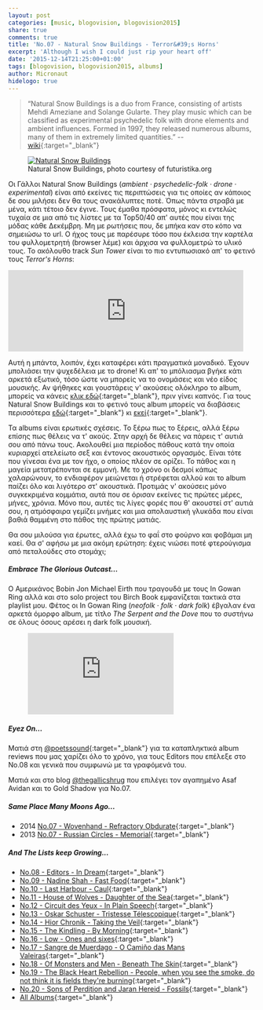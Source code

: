 ```yaml
---
layout: post
categories: [music, blogovision, blogovision2015]
share: true
comments: true
title: 'No.07 - Natural Snow Buildings - Terror&#39;s Horns'
excerpt: 'Although I wish I could just rip your heart off'
date: '2015-12-14T21:25:00+01:00'
tags: [blogovision, blogovision2015, albums]
author: Micronaut
hidelogo: true
---
```

>&ldquo;Natural Snow Buildings is a duo from France, consisting of artists Mehdi Ameziane and Solange Gularte. They play music which can be classified as experimental psychedelic folk with drone elements and ambient influences. Formed in 1997, they released numerous albums, many of them in extremely limited quantities.&rdquo; -- [wiki](https://en.wikipedia.org/wiki/Natural_Snow_Buildings){:target="_blank"}

<div class="invisible">
<figure class="center">
	<a href="http://www.futuristika.org/site/wp-content/uploads/futuristika_natural-snow-buildings-because-terror-has-horns_01.jpg"><img src="about:blank" data-src="http://www.futuristika.org/site/wp-content/uploads/futuristika_natural-snow-buildings-because-terror-has-horns_01.jpg" alt="Natural Snow Buildings" /></a>
	<figcaption>Natural Snow Buildings, photo courtesy of futuristika.org</figcaption>
</figure>
</div>

Οι Γάλλοι Natural Snow Buildings (*ambient · psychedelic-folk · drone · experimental*) είναι από εκείνες τις περιπτώσεις για τις οποίες αν κάποιος δε σου μιλήσει δεν θα τους ανακάλυπτες ποτέ. Όπως πάντα στραβά με μένα, κάτι τέτοιο δεν έγινε. Τους έμαθα πρόσφατα, μόνος κι εντελώς τυχαία σε μια από τις λίστες με τα Top50/40 απ' αυτές που είναι της μόδας κάθε Δεκέμβρη. Μη με ρωτήσεις που, δε μπήκα καν στο κόπο να σημειώσω το url. Ο ήχος τους με παρέσυρε τόσο που έκλεισα την καρτέλα του φυλλομετρητή (browser λέμε) και άρχισα να φυλλομετρώ το υλικό τους. Το ακόλουθο track *Sun Tower* είναι το πιο εντυπωσιακό απ' το φετινό τους *Terror's Horns*:

<iframe class="invisible center" width="95%" height="166" scrolling="no" frameborder="no" src="https://w.soundcloud.com/player/?url=https%3A//api.soundcloud.com/tracks/214561836&amp;auto_play=false&amp;hide_related=false&amp;show_comments=true&amp;show_user=true&amp;show_reposts=false&amp;visual=true">&nbsp;</iframe>

Αυτή η μπάντα, λοιπόν, έχει καταφέρει κάτι πραγματικά μοναδικό. Έχουν μπολιάσει την ψυχεδέλεια με το drone! Κι απ' το μπόλιασμα βγήκε κάτι αρκετά εξωτικό, τόσο ώστε να μπορείς να το ονομάσεις και νέο είδος μουσικής. Αν ψήθηκες και γουστάρεις ν' ακούσεις ολόκληρο το album, μπορείς να κάνεις [κλικ εδώ](https://www.youtube.com/watch?v=U7E0pXfelXg){:target="_blank"}, πριν γίνει καπνός. Για τους Natural Snow Buildings και το φετινό τους album μπορείς να διαβάσεις περισσότερα [εδώ](http://www.futuristika.org/natural-snow-buildings-because-terror-has-horns/){:target="_blank"} κι [εκεί](http://www.sputnikmusic.com/review/68382/Natural-Snow-Buildings-Terrors-Horns/){:target="_blank"}.

Τα albums είναι ερωτικές σχέσεις. Το ξέρω πως το ξέρεις, αλλά ξέρω επίσης πως θέλεις να τ' ακούς. Στην αρχή δε θέλεις να πάρεις τ' αυτιά σου από πάνω τους. Ακολουθεί μια περίοδος πάθους κατά την οποία κυριαρχεί ατελείωτο σεξ και έντονος ακουστικός οργασμός. Είναι τότε που γίνεσαι ένα με τον ήχο, ο οποίος πλέον σε ορίζει. Το πάθος και η μαγεία μετατρέπονται σε εμμονή. Με το χρόνο οι δεσμοί κάπως χαλαρώνουν, το ενδιαφέρον μειώνεται ή στρέφεται αλλού και το album παίζει όλο και λιγότερο στ' ακουστικά. Προτιμάς ν' ακούσεις μόνο συγκεκριμένα κομμάτια, αυτά που σε όρισαν εκείνες τις πρώτες μέρες, μήνες, χρόνια. Μόνο που, αυτές τις λίγες φορές που θ' ακουστεί στ' αυτιά σου, η ατμόσφαιρα γεμίζει μνήμες και μια απολαυστική γλυκάδα που είναι βαθιά θαμμένη στο πάθος της πρώτης ματιάς.

Θα σου μιλούσα για έρωτες, αλλά έχω το φαΐ στο φούρνο και φοβάμαι μη καεί. Θα σ' αφήσω με μια ακόμη ερώτηση: έχεις νιώσει ποτέ φτερούγισμα από πεταλούδες στο στομάχι;

<div class="text-divider"></div>

##### Embrace The Glorious Outcast...

Ο Αμερικάνος Bobin Jon Michael Eirth που τραγουδά με τους In Gowan Ring αλλά και στο solo project του Birch Book εμφανίζεται τακτικά στα playlist μου. Φέτος οι In Gowan Ring (*neofolk · folk · dark folk*) έβγαλαν ένα αρκετά όμορφο album, με τίτλο *The Serpent and the Dove* που το συστήνω σε όλους όσους αρέσει η dark folk μουσική.

<div class="invisible">
<figure class="center">
	<iframe width="70%" height="166" scrolling="no" frameborder="no" src="https://w.soundcloud.com/player/?url=https%3A//api.soundcloud.com/tracks/220846956&amp;color=ff5500&amp;auto_play=false&amp;hide_related=false&amp;show_comments=true&amp;show_user=true&amp;show_reposts=false">&nbsp;</iframe>
</figure>
</div>

<div class="text-divider"></div>

##### <i class="fa fa-hand-o-right"></i> Eyez Οn...

Ματιά στη [@poetssound](http://poetssound.blogspot.nl/2015/12/no08-editors-in-dream-play-it-again-sam.html){:target="_blank"} για τα καταπληκτικά album reviews που μας χαρίζει όλο το χρόνο, για τους Editors που  επέλεξε στο No.08 και γενικά που συμφωνώ με τα γραφόμενά του.

Ματιά και στο blog [@thegallicshrug](http://thegallicshrug.blogspot.nl/2015/12/blogovision2015-seven.html) που επιλέγει τον αγαπημένο Asaf Avidan και το  Gold Shadow για Νο.07.

##### <i class="fa fa-hand-o-right"></i> Same Place Many Moons Ago...

* 2014 [No.07 - Wovenhand - Refractory Obdurate](/music/blogovision/blogovision2014/blogovision2014-no07/){:target="_blank"}
* 2013 [No.07 - Russian Circles - Memorial](/music/blogovision/blogovision2013/blogovision2013-no07/){:target="_blank"}

##### <i class="fa fa-hand-o-right"></i> And The Lists keep Growing...

* [No.08 - Editors - In Dream](/music/blogovision/blogovision2015/blogovision2015-no08/){:target="_blank"}
* [No.09 - Nadine Shah - Fast Food](/music/blogovision/blogovision2015/blogovision2015-no09/){:target="_blank"}
* [No.10 - Last Harbour - Caul](/music/blogovision/blogovision2015/blogovision2015-no10/){:target="_blank"}
* [No.11 - House of Wolves - Daughter of the Sea](/music/blogovision/blogovision2015/blogovision2015-no11/){:target="_blank"}
* [No.12 - Circuit des Yeux - In Plain Speech](/music/blogovision/blogovision2015/blogovision2015-no12/){:target="_blank"}
* [No.13 - Oskar Schuster - Tristesse Télescopique](/music/blogovision/blogovision2015/blogovision2015-no13/){:target="_blank"}
* [No.14 - Hior Chronik - Taking the Veil](/music/blogovision/blogovision2015/blogovision2015-no14/){:target="_blank"}
* [No.15 - The Kindling - By Morning](/music/blogovision/blogovision2015/blogovision2015-no15/){:target="_blank"}
* [No.16 - Low - Ones and sixes](/music/blogovision/blogovision2015/blogovision2015-no16/){:target="_blank"}
* [No.17 - Sangre de Muerdago - O Camiño das Mans Valeiras](/music/blogovision/blogovision2015/blogovision2015-no17/){:target="_blank"}
* [No.18 - Of Monsters and Men - Beneath The Skin](/music/blogovision/blogovision2015/blogovision2015-no18/){:target="_blank"}
* [No.19 - The Black Heart Rebellion - People, when you see the smoke, do not think it is fields they're burning](/music/blogovision/blogovision2015/blogovision2015-no19/){:target="_blank"}
* [No.20 - Sons of Perdition and Jaran Hereid - Fossils](/music/blogovision/blogovision2015/blogovision2015-no20/){:target="_blank"}
* [All Albums](/music/new-albums-2015/){:target="_blank"}